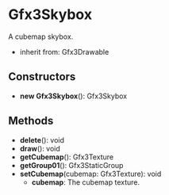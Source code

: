 # Gfx3Skybox

A cubemap skybox.
- inherit from: Gfx3Drawable
## Constructors
* **new Gfx3Skybox**(): Gfx3Skybox   
## Methods
* **delete**(): void   
* **draw**(): void   
* **getCubemap**(): Gfx3Texture   
* **getGroup01**(): Gfx3StaticGroup   
* **setCubemap**(cubemap: Gfx3Texture): void   
  * **cubemap**: The cubemap texture.
